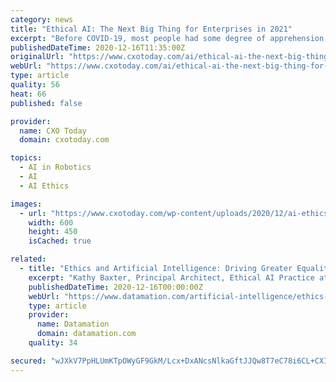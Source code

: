 ```yaml
---
category: news
title: "Ethical AI: The Next Big Thing for Enterprises in 2021"
excerpt: "Before COVID-19, most people had some degree of apprehension about robots and artificial intelligence (AI). While the initial dilemma of the technology was shap"
publishedDateTime: 2020-12-16T11:35:00Z
originalUrl: "https://www.cxotoday.com/ai/ethical-ai-the-next-big-thing-for-enterprises-in-2021/"
webUrl: "https://www.cxotoday.com/ai/ethical-ai-the-next-big-thing-for-enterprises-in-2021/"
type: article
quality: 56
heat: 66
published: false

provider:
  name: CXO Today
  domain: cxotoday.com

topics:
  - AI in Robotics
  - AI
  - AI Ethics

images:
  - url: "https://www.cxotoday.com/wp-content/uploads/2020/12/ai-ethics.jpg"
    width: 600
    height: 450
    isCached: true

related:
  - title: "Ethics and Artificial Intelligence: Driving Greater Equality"
    excerpt: "Kathy Baxter, Principal Architect, Ethical AI Practice at Salesforce, talks about the challenging issues around ethics and AI, including how companies can deploy AI more responsibly. As artificial intelligence plays an ever greater role in our world ..."
    publishedDateTime: 2020-12-16T00:00:00Z
    webUrl: "https://www.datamation.com/artificial-intelligence/ethics-and-artificial-intelligence-driving-greater-equality.html"
    type: article
    provider:
      name: Datamation
      domain: datamation.com
    quality: 34

secured: "wJXkV7PpHLUmKTpOWyGF9GkM/Lcx+DxANcsNlkaGftJJQw8T7eC78i6CL+CXI3KR9+UhlEI65X5aO67WoAg5Q0D0zspqqKDa9PLM2OZrGvnOP2MP9cgR3cWCh2M7o33dsFrfD9H/Gc090U9NToe2kGMtEzRSSG0evNSEGL7TMk+lwq6qDSWgKwhN7LGgGQVhwd8C2eVL/T3a6u6aihqtk/06Y5gXzQNLXe0rnOc92W2uwJGCux2EwoxJodRh3XEISLwH4mgY4nNjG2+bppo/UgsuH/tikTFIjkm9+fUh0sBeiqWdwqNeJwkhUyE1/NnRoRBeItd7R6523ZiDEdjodtkX7mARmyAgj5EnM/qTE4w=;G2kpSNehxjXC4HpAe0ZgKg=="
---
```


